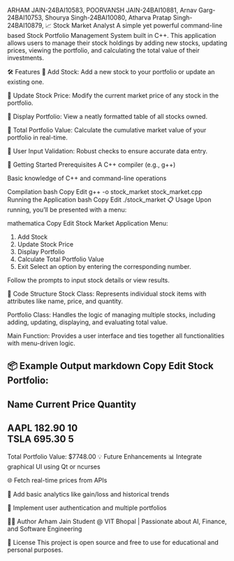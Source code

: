 ARHAM JAIN-24BAI10583,
 POORVANSH JAIN-24BAI10881,
 Arnav Garg-24BAI10753,
 Shourya Singh-24BAI10080,
 Atharva Pratap Singh-24BAI10879,
📈 Stock Market Analyst
A simple yet powerful command-line based Stock Portfolio Management System built in C++. This application allows users to manage their stock holdings by adding new stocks, updating prices, viewing the portfolio, and calculating the total value of their investments.

🛠️ Features
🔹 Add Stock: Add a new stock to your portfolio or update an existing one.

🔹 Update Stock Price: Modify the current market price of any stock in the portfolio.

🔹 Display Portfolio: View a neatly formatted table of all stocks owned.

🔹 Total Portfolio Value: Calculate the cumulative market value of your portfolio in real-time.

🔹 User Input Validation: Robust checks to ensure accurate data entry.

🚀 Getting Started
Prerequisites
A C++ compiler (e.g., g++)

Basic knowledge of C++ and command-line operations

Compilation
bash
Copy
Edit
g++ -o stock_market stock_market.cpp
Running the Application
bash
Copy
Edit
./stock_market
📋 Usage
Upon running, you’ll be presented with a menu:

mathematica
Copy
Edit
Stock Market Application Menu:
1. Add Stock
2. Update Stock Price
3. Display Portfolio
4. Calculate Total Portfolio Value
5. Exit
Select an option by entering the corresponding number.

Follow the prompts to input stock details or view results.

🧩 Code Structure
Stock Class: Represents individual stock items with attributes like name, price, and quantity.

Portfolio Class: Handles the logic of managing multiple stocks, including adding, updating, displaying, and evaluating total value.

Main Function: Provides a user interface and ties together all functionalities with menu-driven logic.

📦 Example Output
markdown
Copy
Edit
Stock Portfolio:
------------------------------------------------
Name           Current Price     Quantity  
------------------------------------------------
AAPL           182.90            10        
TSLA           695.30            5         
------------------------------------------------
Total Portfolio Value: $7748.00
💡 Future Enhancements
📊 Integrate graphical UI using Qt or ncurses

🌐 Fetch real-time prices from APIs

🧠 Add basic analytics like gain/loss and historical trends

🔐 Implement user authentication and multiple portfolios

👨‍💻 Author
Arham Jain
Student @ VIT Bhopal | Passionate about AI, Finance, and Software Engineering

📜 License
This project is open source and free to use for educational and personal purposes.
